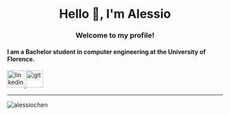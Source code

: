 <h1 align="center">Hello 👋, I'm Alessio</h1>
<h3 align="center">Welcome to my profile!</h3>
<h4>I am a Bachelor student in computer engineering at the University of Florence.</h4>

<a href="https://www.linkedin.com/in/alessiochen/" target="instagram"> <img src="https://www.vectorlogo.zone/logos/linkedin/linkedin-icon.svg" alt="linkedin" width="40" height="40" /> </a> <a href="https://www.instagram.com/alessiochenn/" target="instagram"> <img src="https://www.vectorlogo.zone/logos/instagram/instagram-icon.svg" alt="git" width="40" height="40" /> </a>
<hr />
<p><img src="https://github-readme-stats.vercel.app/api/top-langs?username=AlessioChen&amp;show_icons=true&amp;locale=en&amp;layout=compact" alt="alessiochen" align="center" /></p>
